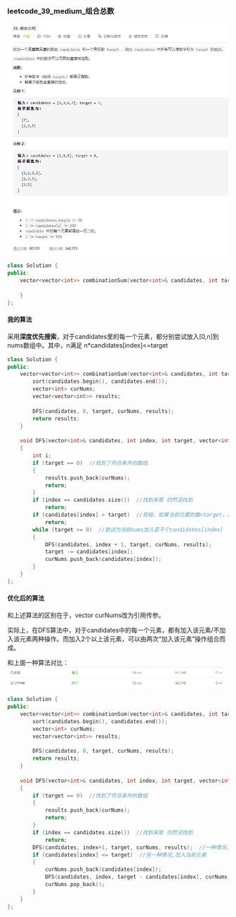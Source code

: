 ### leetcode_39_medium_组合总数

![image-20201209193422673](leetcode_39_medium_组合总数.assets/image-20201209193422673.png)

```c++
class Solution {
public:
    vector<vector<int>> combinationSum(vector<int>& candidates, int target) {

    }
};
```

#### 我的算法

采用**深度优先搜索**，对于candidates里的每一个元素，都分别尝试放入[0,n]到nums数组中。其中，n满足 n*candidates[index]<=target

```c++
class Solution {
public:
	vector<vector<int>> combinationSum(vector<int>& candidates, int target) {
		sort(candidates.begin(), candidates.end());
		vector<int> curNums;
		vector<vector<int>> results;

		DFS(candidates, 0, target, curNums, results);
		return results;
	}

	void DFS(vector<int>& candidates, int index, int target, vector<int> curNums, vector<vector<int>>& results)
	{
		int i;
		if (target == 0)  //找到了符合条件的数组
		{
			results.push_back(curNums);
			return;
		}
		if (index == candidates.size())  //找到末尾 仍然没找到
			return;
		if (candidates[index] > target)  //剪枝。如果当前位置的数>target，那么后续的更大的数也不满足要求
			return;
		while (target >= 0)  //尝试为当前nums加入若干个candidates[index]
		{
			DFS(candidates, index + 1, target, curNums, results);
			target -= candidates[index];
			curNums.push_back(candidates[index]);
		}
	}
};
```

#### 优化后的算法

和上述算法的区别在于，vector<int> curNums改为引用传参。

实际上，在DFS算法中，对于candidates中的每一个元素，都有加入该元素/不加入该元素两种操作。而加入2个以上该元素，可以由两次“加入该元素”操作组合而成。

和上面一种算法对比：![image-20201209202337185](leetcode_39_medium_组合总数.assets/image-20201209202337185.png)

```c++
class Solution {
public:
	vector<vector<int>> combinationSum(vector<int>& candidates, int target) {
		sort(candidates.begin(), candidates.end());
		vector<int> curNums;
		vector<vector<int>> results;

		DFS(candidates, 0, target, curNums, results);
		return results;
	}

	void DFS(vector<int>& candidates, int index, int target, vector<int>& curNums, vector<vector<int>>& results)
	{
		if (target == 0)  //找到了符合条件的数组
		{
			results.push_back(curNums);
			return;
		}
		if (index == candidates.size())  //找到末尾 仍然没找到
			return;
		DFS(candidates, index+1, target, curNums, results);  //一种情况，直接跳过当前元素
		if (candidates[index] <= target)  //另一种情况,加入当前元素
		{
			curNums.push_back(candidates[index]);
			DFS(candidates, index, target - candidates[index], curNums, results);
			curNums.pop_back();
		}
	}
};
```

